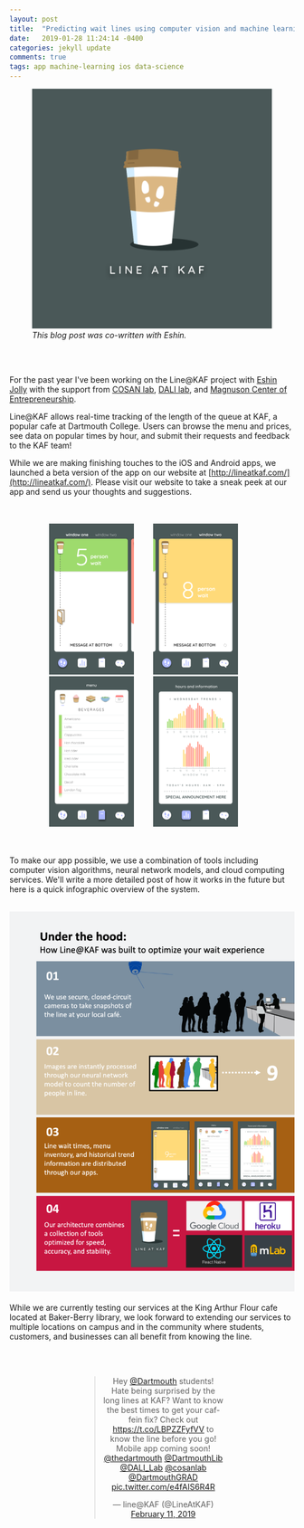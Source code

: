 ```yaml
---
layout: post
title:  "Predicting wait lines using computer vision and machine learning"
date:   2019-01-28 11:24:14 -0400
categories: jekyll update
comments: true
tags: app machine-learning ios data-science
---
```

<figure>
<div style="text-align:center">
  <img src="/assets/post20190128/main.png" width="750">
  </div>
  <i>This blog post was co-written with Eshin.</i><br>
</figure>

<br><br>
<!--excerpt.start-->
For the past year I've been working on the Line@KAF project with [Eshin Jolly](http://eshinjolly.com) with the support from [COSAN lab](http://cosanlab.com), [DALI lab](http://dali.dartmouth.edu/projects-blog/kaf), and [Magnuson Center of Entrepreneurship](https://magnuson.dartmouth.edu/).

Line@KAF allows real-time tracking of the length of the queue at KAF, a popular cafe at Dartmouth College. Users can browse the menu and prices, see data on popular times by hour, and submit their requests and feedback to the KAF team!

While we are making finishing touches to the iOS and Android apps, we launched a beta version of the app
on our website at [http://lineatkaf.com/](http://lineatkaf.com/).
Please visit our website to take a sneak peek at our app and send us your thoughts and suggestions.  

<br>
<br>

<div style="text-align:center;">
<img src="/assets/post20190128/img1.png" width="150" style="margin-right:30px;">    
<img src="/assets/post20190128/img2.png" width="150" style="margin-right:30px;">  
<img src="/assets/post20190128/img3.png" width="150" style="margin-right:30px;">  
<img src="/assets/post20190128/img4.png" width="150" style="margin-right:30px;">  
</div>
<br>
<br>


To make our app possible, we use a combination of tools including computer vision algorithms, neural network models, and cloud computing services. We'll write a more detailed post of how it works in the future but here is a quick infographic overview of the system.
<br>
<br>
<div style="text-align:center;">
<img src="/assets/post20190128/infographic.png" width="1080" style="margin-right:30px;">    
</div>
<br>
While we are currently testing our services at the King Arthur Flour cafe located at Baker-Berry library,
we look forward to extending our services to multiple locations on campus and in the community where students,
customers, and businesses can all benefit from knowing the line.

<br><br>
<div style='width:100%'>
    <div style='width:50%;margin:0px auto'>
<blockquote class="twitter-tweet tw-align-center" data-lang="en" width="800" style="text-align:center;"><p lang="en" dir="ltr">Hey <a href="https://twitter.com/dartmouth?ref_src=twsrc%5Etfw">@Dartmouth</a> students!  Hate being surprised by the long lines at KAF? Want to know the best times to get your caffein fix? Check out <a href="https://t.co/LBPZZFyfVV">https://t.co/LBPZZFyfVV</a> to know the line before you go! Mobile app coming soon! <a href="https://twitter.com/thedartmouth?ref_src=twsrc%5Etfw">@thedartmouth</a> <a href="https://twitter.com/DartmouthLib?ref_src=twsrc%5Etfw">@DartmouthLib</a> <a href="https://twitter.com/DALI_Lab?ref_src=twsrc%5Etfw">@DALI_Lab</a> <a href="https://twitter.com/cosanlab?ref_src=twsrc%5Etfw">@cosanlab</a> <a href="https://twitter.com/DartmouthGRAD?ref_src=twsrc%5Etfw">@DartmouthGRAD</a> <a href="https://t.co/e4fAIS6R4R">pic.twitter.com/e4fAIS6R4R</a></p>&mdash; line@KAF (@LineAtKAF) <a href="https://twitter.com/LineAtKAF/status/1095004369723015169?ref_src=twsrc%5Etfw">February 11, 2019</a></blockquote>
<script async src="https://platform.twitter.com/widgets.js" charset="utf-8"></script>
</div></div>
